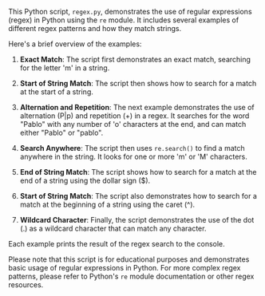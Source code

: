 This Python script, `regex.py`, demonstrates the use of regular expressions (regex) in Python using the `re` module. It includes several examples of different regex patterns and how they match strings.

Here's a brief overview of the examples:

1. **Exact Match**: The script first demonstrates an exact match, searching for the letter 'm' in a string.

2. **Start of String Match**: The script then shows how to search for a match at the start of a string.

3. **Alternation and Repetition**: The next example demonstrates the use of alternation (P|p) and repetition (+) in a regex. It searches for the word "Pablo" with any number of 'o' characters at the end, and can match either "Pablo" or "pablo".

4. **Search Anywhere**: The script then uses `re.search()` to find a match anywhere in the string. It looks for one or more 'm' or 'M' characters.

5. **End of String Match**: The script shows how to search for a match at the end of a string using the dollar sign ($).

6. **Start of String Match**: The script also demonstrates how to search for a match at the beginning of a string using the caret (^).

7. **Wildcard Character**: Finally, the script demonstrates the use of the dot (.) as a wildcard character that can match any character.

Each example prints the result of the regex search to the console.

Please note that this script is for educational purposes and demonstrates basic usage of regular expressions in Python. For more complex regex patterns, please refer to Python's `re` module documentation or other regex resources.
